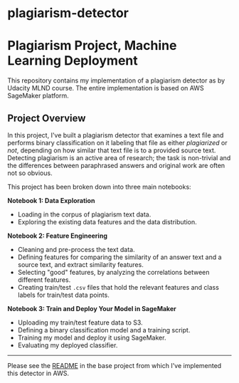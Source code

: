 # plagiarism-detector
# Plagiarism Project, Machine Learning Deployment

This repository contains my implementation of a plagiarism detector as by Udacity MLND course. The entire implementation is based on AWS SageMaker platform.

## Project Overview

In this project, I've built a plagiarism detector that examines a text file and performs binary classification on it labeling that file as either *plagiarized* or *not*, depending on how similar that text file is to a provided source text. Detecting plagiarism is an active area of research; the task is non-trivial and the differences between paraphrased answers and original work are often not so obvious.

This project has been broken down into three main notebooks:

**Notebook 1: Data Exploration**
* Loading in the corpus of plagiarism text data.
* Exploring the existing data features and the data distribution.

**Notebook 2: Feature Engineering**

* Cleaning and pre-process the text data.
* Defining features for comparing the similarity of an answer text and a source text, and extract similarity features.
* Selecting "good" features, by analyzing the correlations between different features.
* Creating train/test `.csv` files that hold the relevant features and class labels for train/test data points.

**Notebook 3: Train and Deploy Your Model in SageMaker**

* Uploading my train/test feature data to S3.
* Defining a binary classification model and a training script.
* Training my model and deploy it using SageMaker.
* Evaluating my deployed classifier.

---

Please see the [README](https://github.com/udacity/ML_SageMaker_Studies/tree/master/README.md) in the base project from which I've implemented this detector in AWS. 
